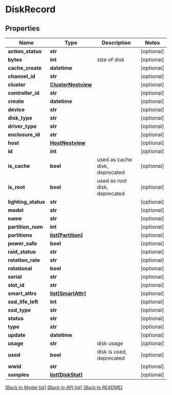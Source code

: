 # DiskRecord

## Properties
Name | Type | Description | Notes
------------ | ------------- | ------------- | -------------
**action_status** | **str** |  | [optional] 
**bytes** | **int** | size of disk | [optional] 
**cache_create** | **datetime** |  | [optional] 
**channel_id** | **str** |  | [optional] 
**cluster** | [**ClusterNestview**](ClusterNestview.md) |  | [optional] 
**controller_id** | **str** |  | [optional] 
**create** | **datetime** |  | [optional] 
**device** | **str** |  | [optional] 
**disk_type** | **str** |  | [optional] 
**driver_type** | **str** |  | [optional] 
**enclosure_id** | **str** |  | [optional] 
**host** | [**HostNestview**](HostNestview.md) |  | [optional] 
**id** | **int** |  | [optional] 
**is_cache** | **bool** | used as cache disk, deprecated | [optional] 
**is_root** | **bool** | used as root disk, deprecated | [optional] 
**lighting_status** | **str** |  | [optional] 
**model** | **str** |  | [optional] 
**name** | **str** |  | [optional] 
**partition_num** | **int** |  | [optional] 
**partitions** | [**list[Partition]**](Partition.md) |  | [optional] 
**power_safe** | **bool** |  | [optional] 
**raid_status** | **str** |  | [optional] 
**rotation_rate** | **str** |  | [optional] 
**rotational** | **bool** |  | [optional] 
**serial** | **str** |  | [optional] 
**slot_id** | **str** |  | [optional] 
**smart_attrs** | [**list[SmartAttr]**](SmartAttr.md) |  | [optional] 
**ssd_life_left** | **int** |  | [optional] 
**ssd_type** | **str** |  | [optional] 
**status** | **str** |  | [optional] 
**type** | **str** |  | [optional] 
**update** | **datetime** |  | [optional] 
**usage** | **str** | disk usage | [optional] 
**used** | **bool** | disk is used, deprecated | [optional] 
**wwid** | **str** |  | [optional] 
**samples** | [**list[DiskStat]**](DiskStat.md) |  | [optional] 

[[Back to Model list]](../README.md#documentation-for-models) [[Back to API list]](../README.md#documentation-for-api-endpoints) [[Back to README]](../README.md)


